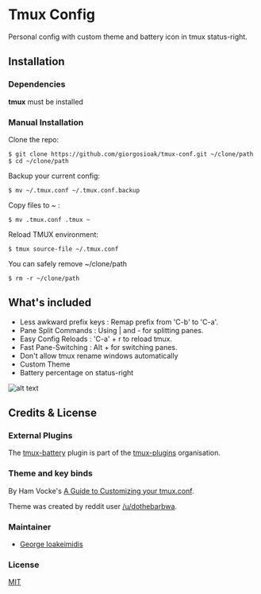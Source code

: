 # Tmux Config

Personal config with custom theme and battery icon in tmux status-right.

## Installation

### Dependencies

**tmux** must be installed

### Manual Installation

Clone the repo:

    $ git clone https://github.com/giorgosioak/tmux-conf.git ~/clone/path
    $ cd ~/clone/path

Backup your current config:

    $ mv ~/.tmux.conf ~/.tmux.conf.backup

Copy files to ~ :

    $ mv .tmux.conf .tmux ~

Reload TMUX environment:

    $ tmux source-file ~/.tmux.conf

You can safely remove ~/clone/path
    
    $ rm -r ~/clone/path 

## What's included

* Less awkward prefix keys : Remap prefix from 'C-b' to 'C-a'.
* Pane Split Commands : Using | and - for splitting panes.
* Easy Config Reloads : 'C-a' + r to reload tmux.
* Fast Pane-Switching : Alt + <arrows> for switching panes.
* Don't allow tmux rename windows automatically
* Custom Theme
* Battery percentage on status-right

![alt text](https://i.imgur.com/0itksnd.png)

## Credits & License

### External Plugins

The [tmux-battery](https://github.com/tmux-plugins/tmux-battery) plugin is part of the [tmux-plugins](https://github.com/tmux-plugins) organisation.

### Theme and key binds

By Ham Vocke's [A Guide to Customizing your tmux.conf](http://www.hamvocke.com/blog/a-guide-to-customizing-your-tmux-conf/).

Theme was created by reddit user [/u/dothebarbwa](https://www.reddit.com/user/dothebarbwa).

### Maintainer

 - [George Ioakeimidis](https://github.com/giorgosioak)

### License

[MIT](LICENSE.md)
